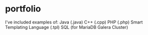 # portfolio

I've included examples of:
    Java (.java)
    C++ (.cpp)
    PHP (.php)
    Smart Templating Language (.tpl)
    SQL (for MariaDB Galera Cluster)
